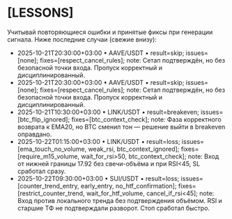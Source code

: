 # [LESSONS]
Учитывай повторяющиеся ошибки и принятые фиксы при генерации сигнала. Ниже последние случаи (свежие внизу):

- 2025-10-21T20:30:00+03:00 • AAVE/USDT • result=skip; issues=[none]; fixes=[respect_cancel_rules]; note: Сетап подтверждён, но без безопасной точки входа. Пропуск корректный и дисциплинированный.
- 2025-10-21T20:30:00+03:00 • AAVE/USDT • result=skip; issues=[none]; fixes=[respect_cancel_rules]; note: Сетап подтверждён, но без безопасной точки входа. Пропуск корректный и дисциплинированный.
- 2025-10-21T10:30:00+03:00 • LINK/USDT • result=breakeven; issues=[btc_flip_ignored]; fixes=[btc_context_check]; note: Фаза корректного возврата к EMA20, но BTC сменил тон — решение выйти в breakeven оправдано.
- 2025-10-22T01:15:00+03:00 • LINK/USDT • result=loss; issues=[ema_touch_no_volume, weak_rsi, btc_context_ignored]; fixes=[require_m15_volume, wait_for_rsi>50, btc_context_check]; note: Вход от нижней границы 17.92 без свечи-объёма и при RSI<45, SL сработал сразу.
- 2025-10-22T09:30:00+03:00 • SUI/USDT • result=loss; issues=[counter_trend_entry, early_entry, no_htf_confirmation]; fixes=[restrict_counter_trend, wait_for_htf_volume, cancel_if_rsi<45]; note: Вход против локального тренда без подтверждения объёмом. RSI и старшие ТФ не подтверждали разворот. Стоп сработал быстро.
